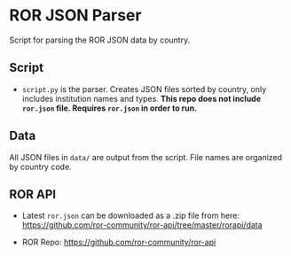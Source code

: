 # ROR JSON Parser
Script for parsing the ROR JSON data by country.

## Script 
- `script.py` is the parser. Creates JSON files sorted by country, only includes institution names and types.
**This repo does not include `ror.json` file. Requires `ror.json` in order to run.**

## Data
All JSON files in `data/` are output from the script. File names are organized by country code.

## ROR API
- Latest `ror.json` can be downloaded as a .zip file from here:
https://github.com/ror-community/ror-api/tree/master/rorapi/data

- ROR Repo: https://github.com/ror-community/ror-api
